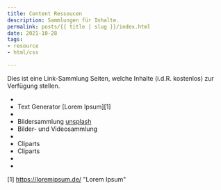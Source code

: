 ```yaml
---
title: Content Ressoucen
description: Sammlungen für Inhalte.
permalink: posts/{{ title | slug }}/index.html
date: 2021-10-28
tags:
- resource
- html/css

---
```

Dies ist eine Link-Sammlung  Seiten, welche Inhalte (i.d.R. kostenlos) zur Verfügung stellen. 

* 
* Text Generator [Lorem Ipsum][1]
* 
* Bildersammlung [unsplash](https://unsplash.com/)
* Bilder- und Videosammlung
* 
* Cliparts
* Cliparts
* 
* 

[1] <https://loremipsum.de/> "Lorem Ipsum"